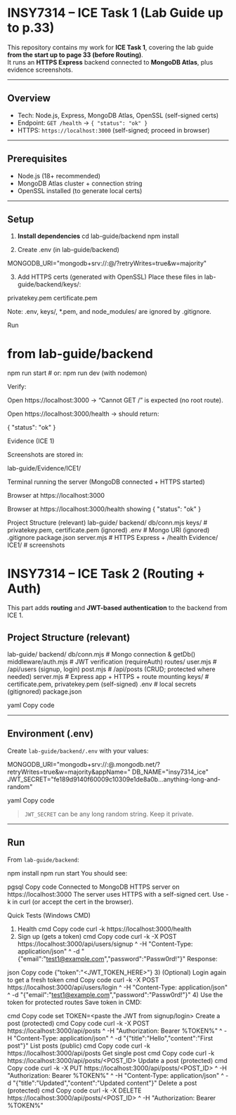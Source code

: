 # INSY7314 – ICE Task 1 (Lab Guide up to p.33)

This repository contains my work for **ICE Task 1**, covering the lab guide **from the start up to page 33 (before Routing)**.  
It runs an **HTTPS Express** backend connected to **MongoDB Atlas**, plus evidence screenshots.

---

## Overview
- Tech: Node.js, Express, MongoDB Atlas, OpenSSL (self-signed certs)
- Endpoint: `GET /health` → `{ "status": "ok" }`
- HTTPS: `https://localhost:3000` (self-signed; proceed in browser)

---

## Prerequisites
- Node.js (18+ recommended)
- MongoDB Atlas cluster + connection string
- OpenSSL installed (to generate local certs)

---

## Setup

1) **Install dependencies**
cd lab-guide/backend
npm install

2) Create .env (in lab-guide/backend)

MONGODB_URI="mongodb+srv://<user>:<pass>@<cluster>/?retryWrites=true&w=majority"


3) Add HTTPS certs (generated with OpenSSL)
Place these files in lab-guide/backend/keys/:

privatekey.pem
certificate.pem


Note: .env, keys/, *.pem, and node_modules/ are ignored by .gitignore.

Run
# from lab-guide/backend
npm run start      # or: npm run dev (with nodemon)


Verify:

Open https://localhost:3000 → “Cannot GET /” is expected (no root route).

Open https://localhost:3000/health → should return:

{ "status": "ok" }

Evidence (ICE 1)

Screenshots are stored in:

lab-guide/Evidence/ICE1/


Terminal running the server (MongoDB connected + HTTPS started)

Browser at https://localhost:3000

Browser at https://localhost:3000/health showing { "status": "ok" }

Project Structure (relevant)
lab-guide/
  backend/
    db/conn.mjs
    keys/                # privatekey.pem, certificate.pem (ignored)
    .env                 # Mongo URI (ignored)
    .gitignore
    package.json
    server.mjs           # HTTPS Express + /health
  Evidence/
    ICE1/                # screenshots


# INSY7314 – ICE Task 2 (Routing + Auth)

This part adds **routing** and **JWT-based authentication** to the backend from ICE 1.



## Project Structure (relevant)
lab-guide/
backend/
db/conn.mjs # Mongo connection & getDb()
middleware/auth.mjs # JWT verification (requireAuth)
routes/
user.mjs # /api/users (signup, login)
post.mjs # /api/posts (CRUD; protected where needed)
server.mjs # Express app + HTTPS + route mounting
keys/ # certificate.pem, privatekey.pem (self-signed)
.env # local secrets (gitignored)
package.json

yaml
Copy code

---

## Environment (.env)
Create `lab-guide/backend/.env` with your values:

MONGODB_URI="mongodb+srv://<user>:<pass>@<cluster>.mongodb.net/?retryWrites=true&w=majority&appName=<yourApp>"
DB_NAME="insy7314_ice"
JWT_SECRET="fe189d9140f60009c10309e1de8a0b...anything-long-and-random"

yaml
Copy code

> `JWT_SECRET` can be any long random string. Keep it private.

---

## Run
From `lab-guide/backend`:

npm install
npm run start
You should see:

pgsql
Copy code
Connected to MongoDB
HTTPS server on https://localhost:3000
The server uses HTTPS with a self-signed cert. Use -k in curl (or accept the cert in the browser).

Quick Tests (Windows CMD)
1) Health
cmd
Copy code
curl -k https://localhost:3000/health
2) Sign up (gets a token)
cmd
Copy code
curl -k -X POST https://localhost:3000/api/users/signup ^
  -H "Content-Type: application/json" ^
  -d "{\"email\":\"test1@example.com\",\"password\":\"Passw0rd!\"}"
Response:

json
Copy code
{"token":"<JWT_TOKEN_HERE>"}
3) (Optional) Login again to get a fresh token
cmd
Copy code
curl -k -X POST https://localhost:3000/api/users/login ^
  -H "Content-Type: application/json" ^
  -d "{\"email\":\"test1@example.com\",\"password\":\"Passw0rd!\"}"
4) Use the token for protected routes
Save token in CMD:

cmd
Copy code
set TOKEN=<paste the JWT from signup/login>
Create a post (protected)
cmd
Copy code
curl -k -X POST https://localhost:3000/api/posts ^
  -H "Authorization: Bearer %TOKEN%" ^
  -H "Content-Type: application/json" ^
  -d "{\"title\":\"Hello\",\"content\":\"First post\"}"
List posts (public)
cmd
Copy code
curl -k https://localhost:3000/api/posts
Get single post
cmd
Copy code
curl -k https://localhost:3000/api/posts/<POST_ID>
Update a post (protected)
cmd
Copy code
curl -k -X PUT https://localhost:3000/api/posts/<POST_ID> ^
  -H "Authorization: Bearer %TOKEN%" ^
  -H "Content-Type: application/json" ^
  -d "{\"title\":\"Updated\",\"content\":\"Updated content\"}"
Delete a post (protected)
cmd
Copy code
curl -k -X DELETE https://localhost:3000/api/posts/<POST_ID> ^
  -H "Authorization: Bearer %TOKEN%"

